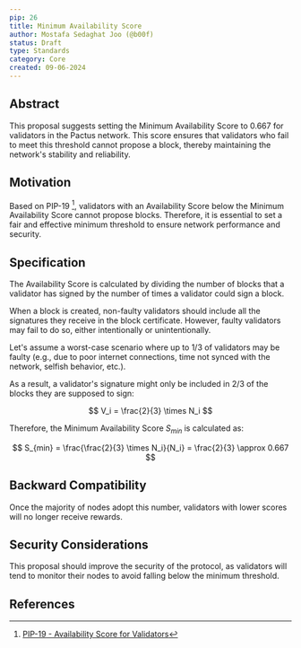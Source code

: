 ```yaml
---
pip: 26
title: Minimum Availability Score
author: Mostafa Sedaghat Joo (@b00f)
status: Draft
type: Standards
category: Core
created: 09-06-2024
---
```


## Abstract

This proposal suggests setting the Minimum Availability Score to 0.667 for validators in the Pactus network.
This score ensures that validators who fail to meet this threshold cannot propose a block,
thereby maintaining the network's stability and reliability.

## Motivation

Based on PIP-19 [^1], validators with an Availability Score below the Minimum Availability Score cannot propose blocks.
Therefore, it is essential to set a fair and effective minimum threshold to ensure network performance and security.

## Specification

The Availability Score is calculated by dividing the number of blocks that a validator has signed
by the number of times a validator could sign a block.

When a block is created, non-faulty validators should include all the signatures they receive in the block certificate.
However, faulty validators may fail to do so, either intentionally or unintentionally.

Let's assume a worst-case scenario where up to 1/3 of validators may be faulty
(e.g., due to poor internet connections, time not synced with the network, selfish behavior, etc.).

As a result, a validator's signature might only be included in 2/3 of the blocks they are supposed to sign:

$$
V_i = \frac{2}{3} \times N_i
$$

Therefore, the Minimum Availability Score $S_{min}$ is calculated as:

$$
S_{min} = \frac{\frac{2}{3} \times N_i}{N_i} = \frac{2}{3} \approx 0.667
$$

## Backward Compatibility

Once the majority of nodes adopt this number, validators with lower scores will no longer receive rewards.

## Security Considerations

This proposal should improve the security of the protocol, as validators will tend to monitor their nodes to avoid falling below the minimum threshold.

## References

[^1]: [PIP-19 - Availability Score for Validators](https://pips.pactus.org/PIPs/pip-19)

